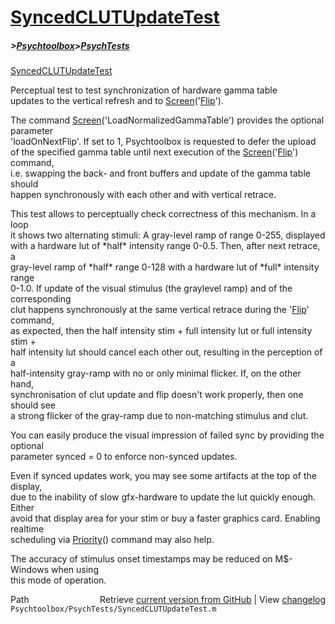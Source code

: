 # [SyncedCLUTUpdateTest](SyncedCLUTUpdateTest)
##### >[Psychtoolbox](Psychtoolbox)>[PsychTests](PsychTests)

[SyncedCLUTUpdateTest](SyncedCLUTUpdateTest)  
  
Perceptual test to test synchronization of hardware gamma table  
updates to the vertical refresh and to [Screen](Screen)('[Flip](Flip)').  
  
The command [Screen](Screen)('LoadNormalizedGammaTable') provides the optional parameter  
'loadOnNextFlip'. If set to 1, Psychtoolbox is requested to defer the upload  
of the specified gamma table until next execution of the [Screen](Screen)('[Flip](Flip)') command,  
i.e. swapping the back- and front buffers and update of the gamma table should  
happen synchronously with each other and with vertical retrace.  
  
This test allows to perceptually check correctness of this mechanism. In a loop  
it shows two alternating stimuli: A gray-level ramp of range 0-255, displayed  
with a hardware lut of \*half\* intensity range 0-0.5. Then, after next retrace, a  
gray-level ramp of \*half\* range 0-128 with a hardware lut of \*full\* intensity range  
0-1.0. If update of the visual stimulus (the graylevel ramp) and of the corresponding  
clut happens synchronously at the same vertical retrace during the '[Flip](Flip)' command,  
as expected, then the half intensity stim + full intensity lut or full intensity stim +  
half intensity lut should cancel each other out, resulting in the perception of a  
half-intensity gray-ramp with no or only minimal flicker. If, on the other hand,  
synchronisation of clut update and flip doesn't work properly, then one should see  
a strong flicker of the gray-ramp due to non-matching stimulus and clut.  
  
You can easily produce the visual impression of failed sync by providing the optional  
parameter synced = 0 to enforce non-synced updates.  
  
Even if synced updates work, you may see some artifacts at the top of the display,  
due to the inability of slow gfx-hardware to update the lut quickly enough. Either  
avoid that display area for your stim or buy a faster graphics card. Enabling realtime  
scheduling via [Priority](Priority)() command may also help.  
  
The accuracy of stimulus onset timestamps may be reduced on M$-Windows when using  
this mode of operation.  
  




<div class="code_header" style="text-align:right;">
  <span style="float:left;">Path&nbsp;&nbsp;</span> <span class="counter">Retrieve <a href=
  "https://raw.github.com/Psychtoolbox-3/Psychtoolbox-3/beta/Psychtoolbox/PsychTests/SyncedCLUTUpdateTest.m">current version from GitHub</a> | View <a href=
  "https://github.com/Psychtoolbox-3/Psychtoolbox-3/commits/beta/Psychtoolbox/PsychTests/SyncedCLUTUpdateTest.m">changelog</a></span>
</div>
<div class="code">
  <code>Psychtoolbox/PsychTests/SyncedCLUTUpdateTest.m</code>
</div>

